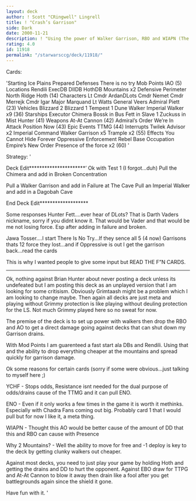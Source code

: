 ```yaml
---
layout: deck
author: ! Scott "CRingwell" Lingrell
title: ! "Crash’s Garrison"
side: Dark
date: 2000-11-21
description: ! "Using the power of Walker Garrison, RBO and WIAPN (The AO) beat on the opponent."
rating: 4.0
id: 11918
permalink: "/starwarsccg/deck/11918/"
---
```

Cards: 

'Starting
Ice Plains
Prepared Defenses
There is no try
Mob Points
IAO
(5)
Locations
Rendili
ExecDB
DIIDB
HothDB
Mountains x2
Defensive Perimeter
North Ridge
Hoth
(14)
Characters
Lt Cmdr ArdanDLots
Cmdr Nemet
Cmdr Merrejk
Cmdr Igar
Major Marquand
Lt Watts
General Veers
Admiral Piett
(23)
Vehicles
Blizzard 2
Blizzard 1
Tempest 1
Dune Walker
Imperial Walker x9
(36)
Starships
Executor
Chimera
Bossk in Bus
Fett in Slave 1
Zuckuss in Mist Hunter
(41)
Weapons
At-At Cannon
(42)
Admiral’s Order
We’re In Attack Position Now
(43)
Epic Events
TTMG
(44)
Interrupts
Twilek Advisor x2
Imperial Command
Walker Garrison x5
Trample x2
(55)
Effects
You Cannot Hide Forever
Oppressive Enforcement
Rebel Base Occupation
Empire’s New Order
Presence of the force x2
(60) '

Strategy: '

Deck Edit**********************’
Ok with Test 1 (I forgot...duh) Pull the Chimera and add in Broken Concentration

Pull a Walker Garrison and add in Failure at The Cave
Pull an Imperial Walker and add in a Dagobah Cave

End Deck Edit*******************

Some responses
Hunter Fett....ever hear of DLots?  That is Darth Vaders nickname, sorry if you didnt know it.	That would be Vader and that would be me not losing force.  Esp after adding in failure and broken.

Jawa Tosser....I start There Is No Try...If they sence all 5 (4 now) Garrisons thats 12 force they lost...and if Oppressive is out I get the garrison back...read the cards

This is why I wanted people to give some input but READ THE F”N CARDS.

************************
Ok, nothing against Brian Hunter about never posting a deck unless its undefeated but I am posting this deck as an unplayed version that I am looking for some critisism.  Obviously Grimtaash might be a problem which I am looking to change maybe.  Then again all decks are just meta and playing without Grimmy protection is like playing without deuling protection for the LS.	Not much Grimmy played here so no sweat for now.

The premise of the deck is to set up power with walkers then drop the RBO and AO to get a direct damage going against decks that can shut down my Garrison drains.

With Mod Points I am guarenteed a fast start ala DBs and Rendili.  Using that and the ability to drop everything cheaper at the mountains and spread quickly for garrison damage.

Ok some reasons for certain cards (sorry if some were obvious...just talking to myself here ;)

YCHF - Stops odds, Resistance isnt needed for the dual purpose of odds/drains cause of the TTMG and it can pull ENO.

ENO - Even if it only works a few times in the game it is worth it methinks.  Especially with Chadra Fans coming out big. Probably card 1 that I would pull but for now I like it, a meta thing.

WIAPN - Thought this AO would be better cause of the amount of DD that this and RBO can cause with Presence

Why 2 Mountains? - Well the ability to move for free and -1 deploy is key to the deck by getting clunky walkers out cheaper.

Against most decks, you need to just play your game by holding Hoth and getting the drains and DD to hurt the opponent.  Against EBO draw for TTPG and At-At Cannon to blow it away then drain like a fool after you get battlegrounds again since the shield it gone.

Have fun with it.	'
